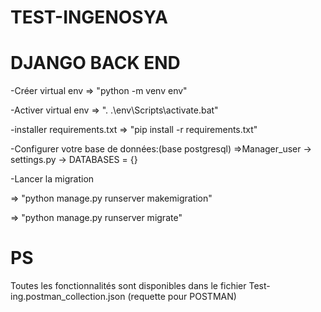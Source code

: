 # TEST-INGENOSYA
# DJANGO BACK END
-Créer virtual env => "python -m venv env"

-Activer virtual env => ". .\env\Scripts\activate.bat"

-installer requirements.txt => "pip install -r requirements.txt"

-Configurer votre base de données:(base postgresql)
    =>Manager_user -> settings.py -> DATABASES = {}

-Lancer la migration 

=> "python manage.py runserver makemigration"

=> "python manage.py runserver migrate"


# PS
Toutes les fonctionnalités sont disponibles dans le fichier Test-ing.postman_collection.json (requette pour POSTMAN)